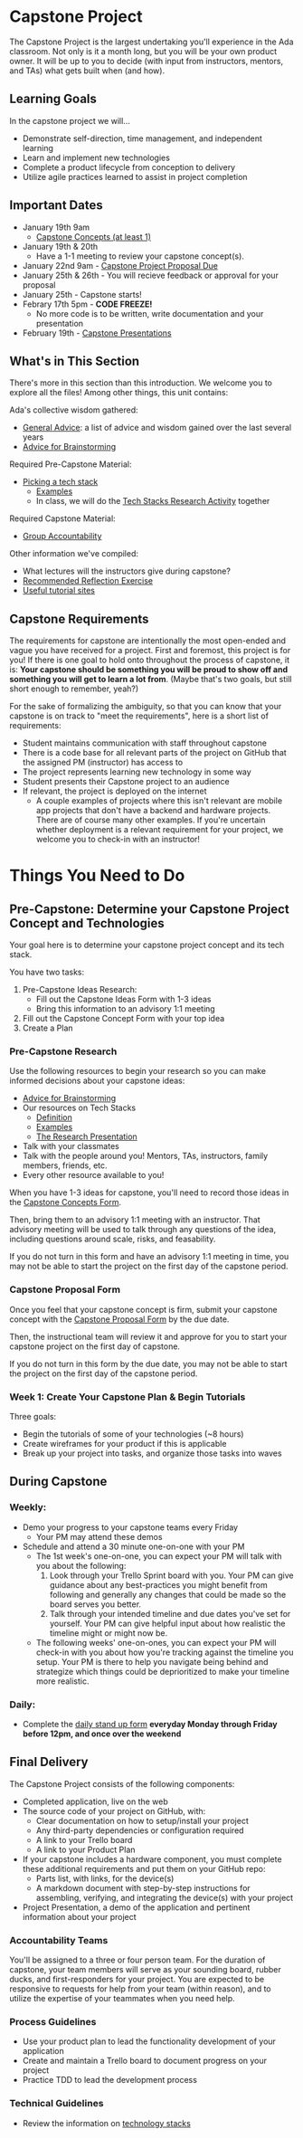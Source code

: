 # Capstone Project

The Capstone Project is the largest undertaking you'll experience in the Ada classroom. Not only is it a month long, but you will be your own product owner. It will be up to you to decide (with input from instructors, mentors, and TAs) what gets built when (and how).

## Learning Goals

In the capstone project we will...

- Demonstrate self-direction, time management, and independent learning
- Learn and implement new technologies
- Complete a product lifecycle from conception to delivery
- Utilize agile practices learned to assist in project completion

## Important Dates

- January 19th 9am
  - [Capstone Concepts (at least 1)](capstone-concept.checkpoint.md)
- January 19th & 20th
  - Have a 1-1 meeting to review your capstone concept(s).
- January 22nd 9am - [Capstone Project Proposal Due](capstone-proposal.md)
- January 25th & 26th - You will recieve feedback or approval for your proposal
- January 25th - Capstone starts!
- Febrary 17th 5pm - **CODE FREEZE!**
  - No more code is to be written, write documentation and your presentation
- February 19th - [Capstone Presentations](capstone-presentation.md)

## What's in This Section

There's more in this section than this introduction. We welcome you to explore all the files! Among other things, this unit contains:

Ada's collective wisdom gathered:

- [General Advice](advice.md): a list of advice and wisdom gained over the last several years
- [Advice for Brainstorming](brainstorming.md)

Required Pre-Capstone Material:

- [Picking a tech stack](tech-stacks.md)
  - [Examples](tech-stack-examples.md)
  - In class, we will do the [Tech Stacks Research Activity](tech-stack-research.md) together

Required Capstone Material:

- [Group Accountability](groups.md)

Other information we've compiled:

- What lectures will the instructors give during capstone?
- [Recommended Reflection Exercise](reflections.md)
- [Useful tutorial sites](tutorial-sites.md)

## Capstone Requirements

The requirements for capstone are intentionally the most open-ended and vague you have received for a project. First and foremost, this project is for you! If there is one goal to hold onto throughout the process of capstone, it is: **Your capstone should be something you will be proud to show off and something you will get to learn a lot from**. (Maybe that's two goals, but still short enough to remember, yeah?)

For the sake of formalizing the ambiguity, so that you can know that your capstone is on track to "meet the requirements", here is a short list of requirements:

- Student maintains communication with staff throughout capstone
- There is a code base for all relevant parts of the project on GitHub that the assigned PM (instructor) has access to
- The project represents learning new technology in some way
- Student presents their Capstone project to an audience
- If relevant, the project is deployed on the internet
  - A couple examples of projects where this isn't relevant are mobile app projects that don't have a backend and hardware projects. There are of course many other examples. If you're uncertain whether deployment is a relevant requirement for your project, we welcome you to check-in with an instructor!


# Things You Need to Do

## Pre-Capstone: Determine your Capstone Project Concept and Technologies

Your goal here is to determine your capstone project concept and its tech stack.

You have two tasks:

1. Pre-Capstone Ideas Research:
    - Fill out the Capstone Ideas Form with 1-3 ideas
    - Bring this information to an advisory 1:1 meeting
2. Fill out the Capstone Concept Form with your top idea
3. Create a Plan

### Pre-Capstone Research

Use the following resources to begin your research so you can make informed decisions about your capstone ideas:

- [Advice for Brainstorming](brainstorming.md)
- Our resources on Tech Stacks
  - [Definition](tech-stacks.md)
  - [Examples](tech-stack-examples.md)
  - [The Research Presentation](tech-stack-research.md)
- Talk with your classmates
- Talk with the people around you! Mentors, TAs, instructors, family members, friends, etc.
- Every other resource available to you!

When you have 1-3 ideas for capstone, you'll need to record those ideas in the [Capstone Concepts Form](capstone-concept.checkpoint.md).

Then, bring them to an advisory 1:1 meeting with an instructor. That advisory meeting will be used to talk through any questions of the idea, including questions around scale, risks, and feasability.

If you do not turn in this form and have an advisory 1:1 meeting in time, you may not be able to start the project on the first day of the capstone period.

### Capstone Proposal Form

Once you feel that your capstone concept is firm, submit your capstone concept with the [Capstone Proposal Form](https://airtable.com/shrJhKkItdAN5DKdi) by the due date.

Then, the instructional team will review it and approve for you to start your capstone project on the first day of capstone.

If you do not turn in this form by the due date, you may not be able to start the project on the first day of the capstone period.

### Week 1: Create Your Capstone Plan & Begin Tutorials

Three goals:

- Begin the tutorials of some of your technologies (~8 hours)
- Create wireframes for your product if this is applicable
- Break up your project into tasks, and organize those tasks into waves

## During Capstone

### Weekly:

- Demo your progress to your capstone teams every Friday
  - Your PM may attend these demos
- Schedule and attend a 30 minute one-on-one with your PM
  - The 1st week's one-on-one, you can expect your PM will talk with you about the following:
    1. Look through your Trello Sprint board with you. Your PM can give guidance about any best-practices you might benefit from following and generally any changes that could be made so the board serves you better.
    1. Talk through your intended timeline and due dates you've set for yourself. Your PM can give helpful input about how realistic the timeline might or might now be.
  - The following weeks' one-on-ones, you can expect your PM will check-in with you about how you're tracking against the timeline you setup. Your PM is there to help you navigate being behind and strategize which things could be deprioritized to make your timeline more realistic. 

### Daily:

- Complete the [daily stand up form](https://forms.gle/1Cnzd4HBD4MsMbQN6) __everyday Monday through Friday before 12pm, and once over the weekend__

## Final Delivery

The Capstone Project consists of the following components:
- Completed application, live on the web
- The source code of your project on GitHub, with:
  - Clear documentation on how to setup/install your project
  - Any third-party dependencies or configuration required
  - A link to your Trello board
  - A link to your Product Plan
- If your capstone includes a hardware component, you must complete these additional requirements and put them on your GitHub repo:
  - Parts list, with links, for the device(s)
  - A markdown document with step-by-step instructions for assembling, verifying, and integrating the device(s) with your project
- Project Presentation, a demo of the application and pertinent information about your project

### Accountability Teams

You'll be assigned to a three or four person team. For the duration of capstone, your team members will serve as your sounding board, rubber ducks, and first-responders for your project. You are expected to be responsive to requests for help from your team (within reason), and to utilize the expertise of your teammates when you need help.

### Process Guidelines

- Use your product plan to lead the functionality development of your application
- Create and maintain a Trello board to document progress on your project
- Practice TDD to lead the development process

### Technical Guidelines

- Review the information on [technology stacks](tech-stacks.md)